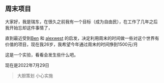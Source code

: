 ## 周末项目

大家好，我是瑞东，在很久之前我有一个目标（成为自由民），在工作了几年之后我开始忘却这件事情了，

直到最近受到[Ben](https://tinyprojects.dev) 和 [alexwest](https://www.alexwest.co) 的启发，决定利用周末的时间做一些对这个世界有价值的项目，现在我26岁，我希望今年通过周末的时间挣到1500元/月

这是一个实验，看看会发生些什么吧。

现在是2022年7月29日

> 大胆策划 小心实施
